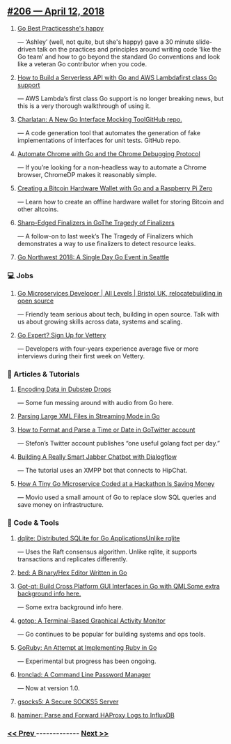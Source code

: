 ## [#206 — April 12, 2018](https://golangweekly.com/issues/206)

1. [Go Best Practicesshe's happy](https://golangweekly.com/link/45550/web)

     — ‘Ashley’ (well, not quite, but she's happy) gave a 30 minute slide-driven talk on the practices and principles around writing code ‘like the Go team’ and how to go beyond the standard Go conventions and look like a veteran Go contributor when you code.
1. [How to Build a Serverless API with Go and AWS Lambdafirst class Go support](https://golangweekly.com/link/45552/web)

     — AWS Lambda’s first class Go support is no longer breaking news, but this is a very thorough walkthrough of using it.
1. [Charlatan: A New Go Interface Mocking ToolGitHub repo.](https://golangweekly.com/link/45555/web)

     — A code generation tool that automates the generation of fake implementations of interfaces for unit tests. GitHub repo.
1. [Automate Chrome with Go and the Chrome Debugging Protocol](https://golangweekly.com/link/45557/web)

     — If you’re looking for a non-headless way to automate a Chrome browser, ChromeDP makes it reasonably simple.
1. [Creating a Bitcoin Hardware Wallet with Go and a Raspberry Pi Zero](https://golangweekly.com/link/45558/web)

     — Learn how to create an offline hardware wallet for storing Bitcoin and other altcoins.
1. [Sharp-Edged Finalizers in GoThe Tragedy of Finalizers](https://golangweekly.com/link/45559/web)

     — A follow-on to last week’s The Tragedy of Finalizers which demonstrates a way to use finalizers to detect resource leaks.
1. [Go Northwest 2018: A Single Day Go Event in Seattle](https://golangweekly.com/link/45564/web)

### 💻 Jobs

1. [Go Microservices Developer | All Levels | Bristol UK, relocatebuilding in open source](https://golangweekly.com/link/45561/web)

     — Friendly team serious about tech, building in open source. Talk with us about growing skills across data, systems and scaling.
1. [Go Expert? Sign Up for Vettery](https://golangweekly.com/link/45563/web)

     — Developers with four-years experience average five or more interviews during their first week on Vettery.
### 📖 Articles & Tutorials

1. [Encoding Data in Dubstep Drops](https://golangweekly.com/link/45566/web)

     — Some fun messing around with audio from Go here.
1. [Parsing Large XML Files in Streaming Mode in Go](https://golangweekly.com/link/45567/web)

1. [How to Format and Parse a Time or Date in GoTwitter account](https://golangweekly.com/link/45568/web)

     — Stefon’s Twitter account publishes “one useful golang fact per day.”
1. [Building A Really Smart Jabber Chatbot with Dialogflow](https://golangweekly.com/link/45570/web)

     — The tutorial uses an XMPP bot that connects to HipChat.
1. [How A Tiny Go Microservice Coded at a Hackathon Is Saving Money](https://golangweekly.com/link/45571/web)

     — Movio used a small amount of Go to replace slow SQL queries and save money on infrastructure.
### 🔧 Code & Tools  

1. [dqlite: Distributed SQLite for Go ApplicationsUnlike rqlite](https://golangweekly.com/link/45572/web)

     — Uses the Raft consensus algorithm. Unlike rqlite, it supports transactions and replicates differently.
1. [bed: A Binary/Hex Editor Written in Go](https://golangweekly.com/link/45574/web)

1. [Got-qt: Build Cross Platform GUI Interfaces in Go with QMLSome extra background info here.](https://golangweekly.com/link/45576/web)

     — Some extra background info here.
1. [gotop: A Terminal-Based Graphical Activity Monitor](https://golangweekly.com/link/45578/web)

     — Go continues to be popular for building systems and ops tools.
1. [GoRuby: An Attempt at Implementing Ruby in Go](https://golangweekly.com/link/45579/web)

     — Experimental but progress has been ongoing.
1. [Ironclad: A Command Line Password Manager](https://golangweekly.com/link/45580/web)

     — Now at version 1.0.
1. [gsocks5: A Secure SOCKS5 Server](https://golangweekly.com/link/45582/web)

1. [haminer: Parse and Forward HAProxy Logs to InfluxDB](https://golangweekly.com/link/45583/web)


### [ << Prev ](golangweekly-205.md) ------------- [ Next >> ](golangweekly-207.md)
